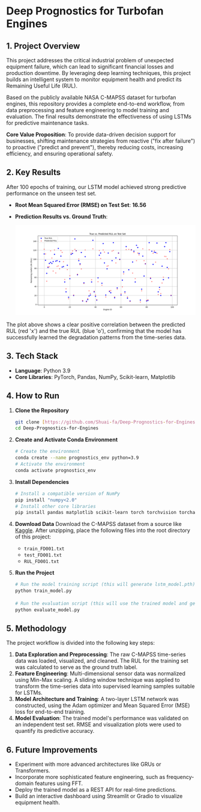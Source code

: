 # Deep Prognostics for Turbofan Engines

## 1. Project Overview

This project addresses the critical industrial problem of unexpected equipment failure, which can lead to significant financial losses and production downtime. By leveraging deep learning techniques, this project builds an intelligent system to monitor equipment health and predict its Remaining Useful Life (RUL).

Based on the publicly available NASA C-MAPSS dataset for turbofan engines, this repository provides a complete end-to-end workflow, from data preprocessing and feature engineering to model training and evaluation. The final results demonstrate the effectiveness of using LSTMs for predictive maintenance tasks.

**Core Value Proposition**: To provide data-driven decision support for businesses, shifting maintenance strategies from reactive ("fix after failure") to proactive ("predict and prevent"), thereby reducing costs, increasing efficiency, and ensuring operational safety.

## 2. Key Results

After 100 epochs of training, our LSTM model achieved strong predictive performance on the unseen test set.

* **Root Mean Squared Error (RMSE) on Test Set**: **16.56**
* **Prediction Results vs. Ground Truth**: 

   ![Prediction Results Plot](Figure_1.png)

The plot above shows a clear positive correlation between the predicted RUL (red 'x') and the true RUL (blue 'o'), confirming that the model has successfully learned the degradation patterns from the time-series data.

## 3. Tech Stack

* **Language**: Python 3.9
* **Core Libraries**: PyTorch, Pandas, NumPy, Scikit-learn, Matplotlib

## 4. How to Run

1.  **Clone the Repository**
    ```bash
    git clone [https://github.com/Shuai-fa/Deep-Prognostics-for-Engines.git](https://github.com/Shuai-fa/Deep-Prognostics-for-Engines.git)
    cd Deep-Prognostics-for-Engines
    ```

2.  **Create and Activate Conda Environment**
    ```bash
    # Create the environment
    conda create --name prognostics_env python=3.9
    # Activate the environment
    conda activate prognostics_env
    ```

3.  **Install Dependencies**
    ```bash
    # Install a compatible version of NumPy
    pip install "numpy<2.0"
    # Install other core libraries
    pip install pandas matplotlib scikit-learn torch torchvision torchaudio
    ```

4.  **Download Data**
    Download the C-MAPSS dataset from a source like [Kaggle](https://www.kaggle.com/datasets/behrad3d/nasa-cmaps-dataset). After unzipping, place the following files into the root directory of this project:
    * `train_FD001.txt`
    * `test_FD001.txt`
    * `RUL_FD001.txt`

5.  **Run the Project**
    ```bash
    # Run the model training script (this will generate lstm_model.pth)
    python train_model.py

    # Run the evaluation script (this will use the trained model and generate the results plot)
    python evaluate_model.py
    ```

## 5. Methodology

The project workflow is divided into the following key steps:
1.  **Data Exploration and Preprocessing**: The raw C-MAPSS time-series data was loaded, visualized, and cleaned. The RUL for the training set was calculated to serve as the ground truth label.
2.  **Feature Engineering**: Multi-dimensional sensor data was normalized using Min-Max scaling. A sliding window technique was applied to transform the time-series data into supervised learning samples suitable for LSTMs.
3.  **Model Architecture and Training**: A two-layer LSTM network was constructed, using the Adam optimizer and Mean Squared Error (MSE) loss for end-to-end training.
4.  **Model Evaluation**: The trained model's performance was validated on an independent test set. RMSE and visualization plots were used to quantify its predictive accuracy.

## 6. Future Improvements

* Experiment with more advanced architectures like GRUs or Transformers.
* Incorporate more sophisticated feature engineering, such as frequency-domain features using FFT.
* Deploy the trained model as a REST API for real-time predictions.
* Build an interactive dashboard using Streamlit or Gradio to visualize equipment health.